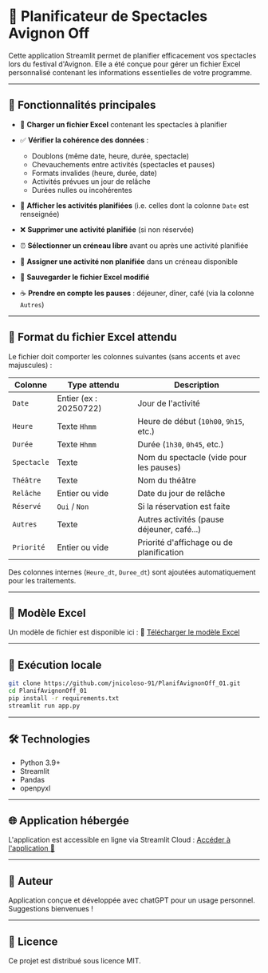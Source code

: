 # 🌟 Planificateur de Spectacles Avignon Off

Cette application Streamlit permet de planifier efficacement vos spectacles lors du festival d'Avignon. Elle a été conçue pour gérer un fichier Excel personnalisé contenant les informations essentielles de votre programme.

---

## 🚀 Fonctionnalités principales

* 📂 **Charger un fichier Excel** contenant les spectacles à planifier
* ✅ **Vérifier la cohérence des données** :

  * Doublons (même date, heure, durée, spectacle)
  * Chevauchements entre activités (spectacles et pauses)
  * Formats invalides (heure, durée, date)
  * Activités prévues un jour de relâche
  * Durées nulles ou incohérentes
* 📅 **Afficher les activités planifiées** (i.e. celles dont la colonne `Date` est renseignée)
* ❌ **Supprimer une activité planifiée** (si non réservée)
* ⏰ **Sélectionner un créneau libre** avant ou après une activité planifiée
* 🔄 **Assigner une activité non planifiée** dans un créneau disponible
* 🔖 **Sauvegarder le fichier Excel modifié**
* ☕ **Prendre en compte les pauses** : déjeuner, dîner, café (via la colonne `Autres`)

---

## 📜 Format du fichier Excel attendu

Le fichier doit comporter les colonnes suivantes (sans accents et avec majuscules) :

| Colonne     | Type attendu           | Description                                    |
| ----------- | ---------------------- | ---------------------------------------------- |
| `Date`      | Entier (ex : 20250722) | Jour de l'activité                             |
| `Heure`     | Texte `Hhmm`           | Heure de début (`10h00`, `9h15`, etc.)         |
| `Durée`     | Texte `Hhmm`           | Durée (`1h30`, `0h45`, etc.)                   |
| `Spectacle` | Texte                  | Nom du spectacle (vide pour les pauses)        |
| `Théâtre`   | Texte                  | Nom du théâtre                                 |
| `Relâche`   | Entier ou vide         | Date du jour de relâche                        |
| `Réservé`   | `Oui` / `Non`          | Si la réservation est faite                    |
| `Autres`    | Texte                  | Autres activités (pause déjeuner, café...)     |
| `Priorité`  | Entier ou vide         | Priorité d'affichage ou de planification       |

Des colonnes internes (`Heure_dt`, `Duree_dt`) sont ajoutées automatiquement pour les traitements.

---

## 📁 Modèle Excel

Un modèle de fichier est disponible ici :
📄 [Télécharger le modèle Excel](https://github.com/jnicoloso-91/PlanifAvignonOff_01/raw/main/Modèle%20Excel.xlsx)

---

## 🚧 Exécution locale

```bash
git clone https://github.com/jnicoloso-91/PlanifAvignonOff_01.git
cd PlanifAvignonOff_01
pip install -r requirements.txt
streamlit run app.py
```

---

## 🛠️ Technologies

* Python 3.9+
* Streamlit
* Pandas
* openpyxl

---

## 🌐 Application hébergée

L'application est accessible en ligne via Streamlit Cloud :
[Accéder à l'application 📅](https://planifavignon-05-hymtc4ahn5ap3e7pfetzvm.streamlit.app/)

---

## 🙋‍ Auteur

Application conçue et développée avec chatGPT pour un usage personnel.
Suggestions bienvenues !

---

## 📄 Licence

Ce projet est distribué sous licence MIT.
